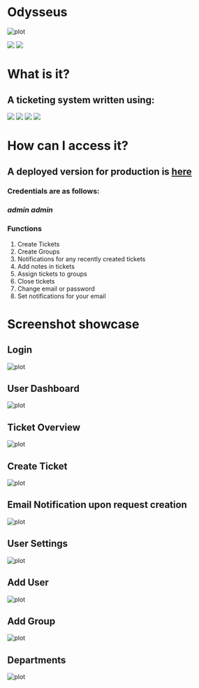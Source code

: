 # Odysseus
![plot](./odysseus_logo.png)

[![](https://img.shields.io/badge/github-blue?style=for-the-badge)](https://github.com/Patba)
[![](https://img.shields.io/badge/Production_Overview-orange?style=for-the-badge)](https://odysseus-app.azurewebsites.net/)


# What is it?
## A ticketing system written using:
[![](https://img.shields.io/badge/python-yellow?style=for-the-badge)](https://www.python.org/)
[![](https://img.shields.io/badge/flask-green?style=for-the-badge)](https://flask.palletsprojects.com/en/2.2.x/)
[![](https://img.shields.io/badge/SQLAlchemy(SQLite)-blue?style=for-the-badge)](https://www.sqlalchemy.org/)
[![](https://img.shields.io/badge/bcrypt-orange?style=for-the-badge)](https://pypi.org/project/bcrypt/)

# How can I access it?
## A deployed version for production is [here](https://odysseus-app.azurewebsites.net/)
### Credentials are as follows: 
### *admin* *admin*

### **Functions**
1. Create Tickets
2. Create Groups
3. Notifications for any recently created tickets
4. Add notes in tickets
5. Assign tickets to groups
6. Close tickets
7. Change email or password
8. Set notifications for your email


# Screenshot showcase

## Login
![plot](./showcase/login.png)

## User Dashboard
![plot](./showcase/dashboard.png)

## Ticket Overview
![plot](./showcase/ticket.png)

## Create Ticket
![plot](./showcase/create_ticket.png)

## Email Notification upon request creation
![plot](./showcase/email_notification.png)

## User Settings
![plot](./showcase/settings.png)

## Add User 
![plot](./showcase/user.png)

## Add Group
![plot](./showcase/group.png)

## Departments
![plot](./showcase/departments.png)